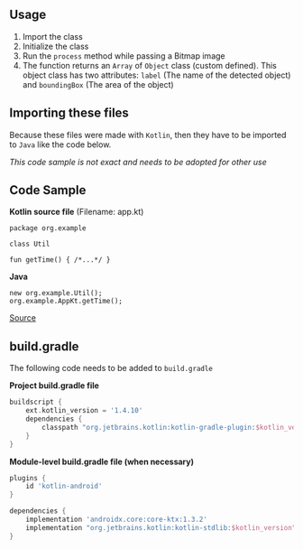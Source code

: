 ## Usage

1. Import the class
2. Initialize the class
3. Run the `process` method while passing a Bitmap image
4. The function returns an `Array` of `Object` class (custom defined).
       This object class has two attributes: `label` (The name of the detected object) and
       `boundingBox` (The area of the object)

## Importing these files

Because these files were made with `Kotlin`, then they have to be
imported to `Java` like the code below.

*This code sample is not exact and needs to be adopted for other use*


## Code Sample
**Kotlin source file** (Filename: app.kt)
```
package org.example

class Util

fun getTime() { /*...*/ }
```

**Java**
```
new org.example.Util();
org.example.AppKt.getTime();
```
[Source](https://kotlinlang.org/docs/java-to-kotlin-interop.html)

## build.gradle

The following code needs to be added to `build.gradle`

**Project build.gradle file**
```groovy
buildscript {
    ext.kotlin_version = '1.4.10'
    dependencies {
        classpath "org.jetbrains.kotlin:kotlin-gradle-plugin:$kotlin_version"
    }
}
```

**Module-level build.gradle file (when necessary)**
```groovy
plugins {
    id 'kotlin-android'
}

dependencies {
    implementation 'androidx.core:core-ktx:1.3.2'
    implementation "org.jetbrains.kotlin:kotlin-stdlib:$kotlin_version"
}
```
